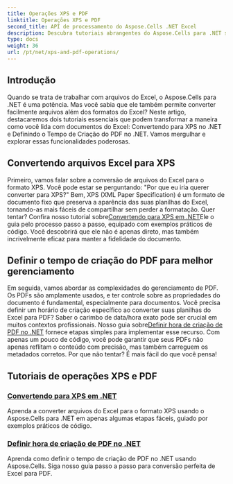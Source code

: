 ```yaml
---
title: Operações XPS e PDF
linktitle: Operações XPS e PDF
second_title: API de processamento do Aspose.Cells .NET Excel
description: Descubra tutoriais abrangentes do Aspose.Cells para .NET sobre operações XPS e PDF para otimizar suas conversões de arquivos.
type: docs
weight: 36
url: /pt/net/xps-and-pdf-operations/
---
```

## Introdução

Quando se trata de trabalhar com arquivos do Excel, o Aspose.Cells para .NET é uma potência. Mas você sabia que ele também permite converter facilmente arquivos além dos formatos do Excel? Neste artigo, destacaremos dois tutoriais essenciais que podem transformar a maneira como você lida com documentos do Excel: Convertendo para XPS no .NET e Definindo o Tempo de Criação do PDF no .NET. Vamos mergulhar e explorar essas funcionalidades poderosas. 

## Convertendo arquivos Excel para XPS

 Primeiro, vamos falar sobre a conversão de arquivos do Excel para o formato XPS. Você pode estar se perguntando: "Por que eu iria querer converter para XPS?" Bem, XPS (XML Paper Specification) é um formato de documento fixo que preserva a aparência das suas planilhas do Excel, tornando-as mais fáceis de compartilhar sem perder a formatação. Quer tentar? Confira nosso tutorial sobre[Convertendo para XPS em .NET](./converting-to-xps/)Ele o guia pelo processo passo a passo, equipado com exemplos práticos de código. Você descobrirá que ele não é apenas direto, mas também incrivelmente eficaz para manter a fidelidade do documento.

## Definir o tempo de criação do PDF para melhor gerenciamento

 Em seguida, vamos abordar as complexidades do gerenciamento de PDF. Os PDFs são amplamente usados, e ter controle sobre as propriedades do documento é fundamental, especialmente para documentos. Você precisa definir um horário de criação específico ao converter suas planilhas do Excel para PDF? Saber o carimbo de data/hora exato pode ser crucial em muitos contextos profissionais. Nosso guia sobre[Definir hora de criação de PDF no .NET](./setting-pdf-creation-time/) fornece etapas simples para implementar esse recurso. Com apenas um pouco de código, você pode garantir que seus PDFs não apenas reflitam o conteúdo com precisão, mas também carreguem os metadados corretos. Por que não tentar? É mais fácil do que você pensa!

## Tutoriais de operações XPS e PDF
### [Convertendo para XPS em .NET](./converting-to-xps/)
Aprenda a converter arquivos do Excel para o formato XPS usando o Aspose.Cells para .NET em apenas algumas etapas fáceis, guiado por exemplos práticos de código.
### [Definir hora de criação de PDF no .NET](./setting-pdf-creation-time/)
Aprenda como definir o tempo de criação de PDF no .NET usando Aspose.Cells. Siga nosso guia passo a passo para conversão perfeita de Excel para PDF.
